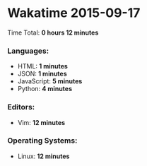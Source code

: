 # Wakatime 2015-09-17

Time Total: **0 hours 12 minutes**

### Languages:
- HTML: **1 minutes** 
- JSON: **1 minutes** 
- JavaScript: **5 minutes** 
- Python: **4 minutes** 

### Editors:
- Vim: **12 minutes** 

### Operating Systems:
- Linux: **12 minutes** 

